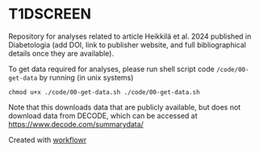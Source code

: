 # T1DSCREEN

Repository for analyses related to article Heikkilä et al. 2024 published in 
Diabetologia (add DOI, link to publisher website, and full bibliographical details once they are available).

To get data required for analyses, please run shell script code `/code/00-get-data` by running (in unix systems)

`
chmod u+x ./code/00-get-data.sh
./code/00-get-data.sh
`

Note that this downloads data that are publicly available, but does not download data from DECODE, which can be accessed at https://www.decode.com/summarydata/


Created with [workflowr](https://github.com/jdblischak/workflowr)
